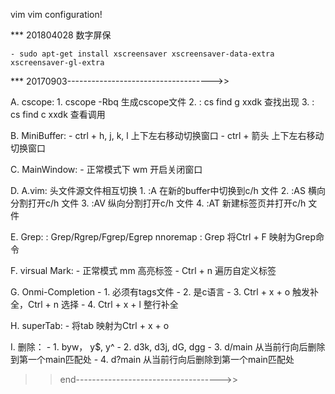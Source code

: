 vim
vim configuration!

*** 201804028 数字屏保

	- sudo apt-get install xscreensaver xscreensaver-data-extra xscreensaver-gl-extra
*** 20170903------------------------------------>>

A. cscope:
	1. cscope -Rbq 生成cscope文件
	2. : cs find g xxdk 查找出现
	3. : cs find c xxdk 查看调用
	
B. MiniBuffer:
	- ctrl + h, j, k, l 上下左右移动切换窗口
	- ctrl + 箭头 上下左右移动切换窗口
	
C. MainWindow:
        - 正常模式下 wm 开启关闭窗口

D. A.vim:
	头文件源文件相互切换
	1. :A  在新的buffer中切换到c/h 文件
	2. :AS 横向分割打开c/h 文件
	3. :AV 纵向分割打开c/h 文件
	4. :AT 新建标签页并打开c/h 文件

E. Grep:
	: Grep/Rgrep/Fgrep/Egrep
	nnoremap <slient> <C-f>: Grep<CR> 将Ctrl + F 映射为Grep命令

F. virsual Mark:
	- 正常模式 mm 高亮标签
	- Ctrl + n 遍历自定义标签

G. Onmi-Completion 
	- 1. 必须有tags文件
	- 2. 是c语言
	- 3. Ctrl + x + o 触发补全，Ctrl + n 选择
	- 4. Ctrl + x + l 整行补全

H. superTab:
	- 将tab 映射为Ctrl + x + o

I. 删除：
	- 1. byw， y$, y^
	- 2. d3k, d3j, dG, dgg
	- 3. d/main 从当前行向后删除到第一个main匹配处
	- 4. d?main 从当前行向后删除到第一个main匹配处
 

>> end------------------------------------>>
